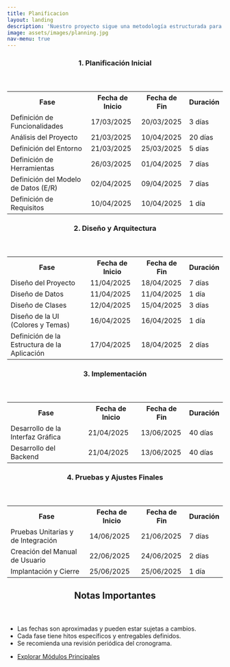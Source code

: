 ```yaml
---
title: Planificacion
layout: landing
description: 'Nuestro proyecto sigue una metodología estructurada para garantizar un desarrollo eficiente y de alta calidad.'
image: assets/images/planning.jpg
nav-menu: true
---
```


<!-- Main -->
<div id="main">

<!-- Fases del Proyecto -->
<section id="fases" class="spotlights">
    <section>
        <div class="content">
            <div class="inner">
                <header class="major">
                    <h3>1. Planificación Inicial</h3>
                </header>
                <table>
                    <tr><th>Fase</th><th>Fecha de Inicio</th><th>Fecha de Fin</th><th>Duración</th></tr>
                    <tr><td>Definición de Funcionalidades</td><td>17/03/2025</td><td>20/03/2025</td><td>3 días</td></tr>
                    <tr><td>Análisis del Proyecto</td><td>21/03/2025</td><td>10/04/2025</td><td>20 días</td></tr>
                    <tr><td>Definición del Entorno</td><td>21/03/2025</td><td>25/03/2025</td><td>5 días</td></tr>
                    <tr><td>Definición de Herramientas</td><td>26/03/2025</td><td>01/04/2025</td><td>7 días</td></tr>
                    <tr><td>Definición del Modelo de Datos (E/R)</td><td>02/04/2025</td><td>09/04/2025</td><td>7 días</td></tr>
                    <tr><td>Definición de Requisitos</td><td>10/04/2025</td><td>10/04/2025</td><td>1 día</td></tr>
                </table>
            </div>
        </div>
    </section>
    <section>
        <div class="content">
            <div class="inner">
                <header class="major">
                    <h3>2. Diseño y Arquitectura</h3>
                </header>
                <table>
                    <tr><th>Fase</th><th>Fecha de Inicio</th><th>Fecha de Fin</th><th>Duración</th></tr>
                    <tr><td>Diseño del Proyecto</td><td>11/04/2025</td><td>18/04/2025</td><td>7 días</td></tr>
                    <tr><td>Diseño de Datos</td><td>11/04/2025</td><td>11/04/2025</td><td>1 día</td></tr>
                    <tr><td>Diseño de Clases</td><td>12/04/2025</td><td>15/04/2025</td><td>3 días</td></tr>
                    <tr><td>Diseño de la UI (Colores y Temas)</td><td>16/04/2025</td><td>16/04/2025</td><td>1 día</td></tr>
                    <tr><td>Definición de la Estructura de la Aplicación</td><td>17/04/2025</td><td>18/04/2025</td><td>2 días</td></tr>
                </table>
            </div>
        </div>
    </section>
    <section>
        <div class="content">
            <div class="inner">
                <header class="major">
                    <h3>3. Implementación</h3>
                </header>
                <table>
                    <tr><th>Fase</th><th>Fecha de Inicio</th><th>Fecha de Fin</th><th>Duración</th></tr>
                    <tr><td>Desarrollo de la Interfaz Gráfica</td><td>21/04/2025</td><td>13/06/2025</td><td>40 días</td></tr>
                    <tr><td>Desarrollo del Backend</td><td>21/04/2025</td><td>13/06/2025</td><td>40 días</td></tr>
                </table>
            </div>
        </div>
    </section>
    <section>
        <div class="content">
            <div class="inner">
                <header class="major">
                    <h3>4. Pruebas y Ajustes Finales</h3>
                </header>
                <table>
                    <tr><th>Fase</th><th>Fecha de Inicio</th><th>Fecha de Fin</th><th>Duración</th></tr>
                    <tr><td>Pruebas Unitarias y de Integración</td><td>14/06/2025</td><td>21/06/2025</td><td>7 días</td></tr>
                    <tr><td>Creación del Manual de Usuario</td><td>22/06/2025</td><td>24/06/2025</td><td>2 días</td></tr>
                    <tr><td>Implantación y Cierre</td><td>25/06/2025</td><td>25/06/2025</td><td>1 día</td></tr>
                </table>
            </div>
        </div>
    </section>
</section>

<!-- Notas Importantes -->
<section id="notas">
    <div class="inner">
        <header class="major">
            <h2>Notas Importantes</h2>
        </header>
        <ul>
            <li>Las fechas son aproximadas y pueden estar sujetas a cambios.</li>
            <li>Cada fase tiene hitos específicos y entregables definidos.</li>
            <li>Se recomienda una revisión periódica del cronograma.</li>
        </ul>
        <ul class="actions">
            <li><a href="{{ "" | absolute_url }}/modulos/" class="button next">Explorar Módulos Principales</a></li>
        </ul>
    </div>
</section>

</div>